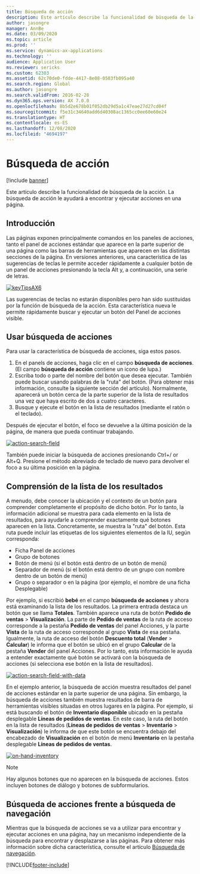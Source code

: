 ```yaml
---
title: Búsqueda de acción
description: Este artículo describe la funcionalidad de búsqueda de la acción. La búsqueda de acción le ayudará a encontrar y ejecutar acciones en una página.
author: jasongre
manager: AnnBe
ms.date: 03/09/2020
ms.topic: article
ms.prod: ''
ms.service: dynamics-ax-applications
ms.technology: ''
audience: Application User
ms.reviewer: sericks
ms.custom: 62303
ms.assetid: 62c70de0-fdde-4417-8e08-0583fb095a40
ms.search.region: Global
ms.author: jasongre
ms.search.validFrom: 2016-02-28
ms.dyn365.ops.version: AX 7.0.0
ms.openlocfilehash: 8b5d2e678b01f052db29d5a1c47eae27d27cd04f
ms.sourcegitcommit: f5e31c34640add6d40308ac1365cc0ee60e60e24
ms.translationtype: HT
ms.contentlocale: es-ES
ms.lasthandoff: 12/08/2020
ms.locfileid: "4694197"
---
```

# <a name="action-search"></a>Búsqueda de acción

[!include [banner](../includes/banner.md)]

Este artículo describe la funcionalidad de búsqueda de la acción. La búsqueda de acción le ayudará a encontrar y ejecutar acciones en una página.

## <a name="introduction"></a>Introducción

Las páginas exponen principalmente comandos en los paneles de acciones, tanto el panel de acciones estándar que aparece en la parte superior de una página como las barras de herramientas que aparecen en las distintas secciones de la página. En versiones anteriores, una característica de las sugerencias de teclas le permite acceder rápidamente a cualquier botón de un panel de acciones presionando la tecla Alt y, a continuación, una serie de letras.

[![keyTipsAX6](./media/keytipsax6.png)](./media/keytipsax6.png)

Las sugerencias de teclas no estarán disponibles pero han sido sustituidas por la función de búsqueda de la acción. Esta característica nueva le permite rápidamente buscar y ejecutar un botón del Panel de acciones visible.

## <a name="using-action-search"></a>Usar búsqueda de acciones

Para usar la característica de búsqueda de acciones, siga estos pasos.

1. En el panels de acciones, haga clic en el campo **búsqueda de acciones**. (El campo **búsqueda de acción** contiene un icono de lupa.)
2. Escriba todo o parte del nombre del botón que desea ejecutar. También puede buscar usando palabras de la "ruta" del botón. (Para obtener más información, consulte la siguiente sección del artículo). Normalmente, aparecerá un botón cerca de la parte superior de la lista de resultados una vez que haya escrito de dos a cuatro caracteres.
3. Busque y ejecute el botón en la lista de resultados (mediante el ratón o el teclado).

Después de ejecutar el botón, el foco se devuelve a la última posición de la página, de manera que pueda continuar trabajando.

[![action-search-field](./media/action-search-field.png)](./media/action-search-field.png)

También puede iniciar la búsqueda de acciones presionando Ctrl+/ or Alt+Q. Presione el método abreviado de teclado de nuevo para devolver el foco a su última posición en la página.

## <a name="understanding-the-results-list"></a>Comprensión de la lista de los resultados

A menudo, debe conocer la ubicación y el contexto de un botón para comprender completamente el propósito de dicho botón. Por lo tanto, la información adicional se muestra para cada elemento en la lista de resultados, para ayudarle a comprender exactamente qué botones aparecen en la lista. Concretamente, se muestra la "ruta" del botón. Esta ruta puede incluir las etiquetas de los siguientes elementos de la IU, según corresponda:

- Ficha Panel de acciones
- Grupo de botones
- Botón de menú (si el botón está dentro de un botón de menú)
- Separador de menú (si el botón está dentro de un grupo con nombre dentro de un botón de menú)
- Grupo o separador o en la página (por ejemplo, el nombre de una ficha Desplegable)

Por ejemplo, si escribió **bebé** en el campo **búsqueda de acciones** y ahora está examinando la lista de los resultados. La primera entrada destaca un botón que se llama **Totales**. También aparece una ruta de botón **Pedido de ventas** &gt; **Visualización**. La parte de **Pedido de ventas** de la ruta de acceso corresponde a la pestaña **Pedido de ventas** del panel Acciones, y la parte **Vista** de la ruta de acceso corresponde al grupo **Vista** de esa pestaña. Igualmente, la ruta de acceso del botón **Descuento total** (**Vender** &gt; **Calcular**) le informa que el botón se ubicó en el grupo **Calcular** de la pestaña **Vender** del panel Acciones. Por lo tanto, esta información le ayuda a entender exactamente qué botón se activará con la búsqueda de acciones (si selecciona ese botón en la lista de resultados).

[![action-search-field-with-data](./media/action-search-field-with-data.png)](./media/action-search-field-with-data.png)

En el ejemplo anterior, la búsqueda de acción muestra resultados del panel de acciones estándar en la parte superior de una página. Sin embargo, la búsqueda de acciones también muestra resultados de barra de herramientas visibles situadas en otros lugares en la página. Por ejemplo, si está buscando el botón de **Inventario disponible** ubicado en la pestaña desplegable **Líneas de pedidos de ventas**. En este caso, la ruta del botón en la lista de resultados (**Líneas de pedidos de ventas** &gt; **Inventario** &gt; **Visualización**) le informa de que este botón se encuentra debajo del encabezado de **Visualización** en el botón de menú **Inventario** en la pestaña desplegable **Líneas de pedidos de ventas**.

[![on-hand-inventory](./media/on-hand-inventory.png)](./media/on-hand-inventory.png)

> [!NOTE]
> Hay algunos botones que no aparecen en la búsqueda de acciones. Estos incluyen botones de diálogo y botones de subformularios. 

## <a name="action-search-vs-navigation-search"></a>Búsqueda de acciones frente a búsqueda de navegación

Mientras que la búsqueda de acciones se va a utilizar para encontrar y ejecutar acciones en una página, hay un mecanismo independiente de la búsqueda para encontrar y desplazarse a las páginas. Para obtener más información sobre dicha característica, consulte el artículo [Búsqueda de navegación](navigation-search.md).


[!INCLUDE[footer-include](../../../includes/footer-banner.md)]